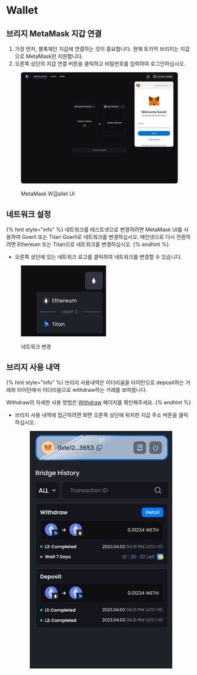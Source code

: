 # Wallet

## 브리지 MetaMask 지갑 연결

1. 가장 먼저, 블록체인 지갑에 연결하는 것이 중요합니다. 현재 토카막 브리지는 지갑으로 MetaMask만 지원합니다.
2. 오른쪽 상단의 지갑 연결 버튼을 클릭하고 비밀번호를 입력하여 로그인하십시오.

<figure><img src="../../.gitbook/assets/image (129).png" alt=""><figcaption><p>MetaMask W갑allet UI</p></figcaption></figure>

## 네트워크 설정

{% hint style="info" %}
네트워크를 테스트넷으로 변경하려면 MetaMask UI를 사용하여 Goerli 또는 Titan Goerli로 네트워크를 변경하십시오. 메인넷으로 다시 전환하려면 Ethereum 또는 Titan으로 네트워크를 변경하십시오.
{% endhint %}

* 오른쪽 상단에 있는 네트워크 로고를 클릭하여 네트워크를 변경할 수 있습니다.&#x20;

<figure><img src="../../.gitbook/assets/image (22).png" alt=""><figcaption><p>네트워크 변경</p></figcaption></figure>



## 브리지 사용 내역

{% hint style="info" %}
브리지 사용내역은 이더리움을 타이탄으로 deposit하는 거래와 타이탄에서 이더리움으로 withdraw하는 거래를 보여줍니다.&#x20;

Withdraw의 자세한 사용 방법은 [Withdraw](bridge/withdraw.md) 페이지를 확인해주세요.
{% endhint %}

*   브리지 사용 내역에 접근하려면 화면 오른쪽 상단에 위치한 지갑 주소 버튼을 클릭하십시오.&#x20;

    <figure><img src="../../.gitbook/assets/image (14).png" alt=""><figcaption></figcaption></figure>


